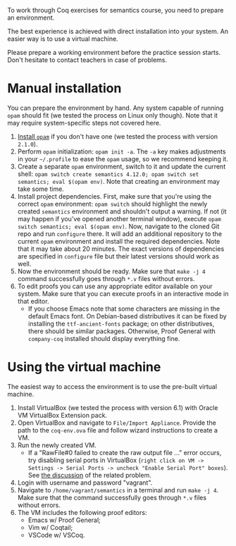 To work through Coq exercises for semantics course, you need to prepare an environment. 

The best experience is achieved with direct installation into your system.
An easier way is to use a virtual machine. 

Please prepare a working environment before the practice session starts. Don't hesitate to contact teachers in case of problems. 

# Manual installation

You can prepare the environment by hand. Any system capable of running `opam` should fit (we tested the process on Linux only though). Note that it may require system-specific steps not covered here.

1. [Install ``opam``](https://opam.ocaml.org/doc/Install.html) if you don't have one (we tested the process with version ``2.1.0``). 
2. Perform ``opam`` initialization: ``opam init -a``. The ``-a`` key makes adjustments in your ``~/.profile`` to ease the ``opam`` usage, so we recommend keeping it. 
3. Create a separate ``opam`` environment, switch to it and update the current shell: ``opam switch create semantics 4.12.0; opam switch set semantics; eval $(opam env)``. Note that creating an environment may take some time. 
4. Install project dependencies. First, make sure that you're using the correct ``opam`` environment: ``opam switch`` should highlight the newly created ``semantics`` environment and shouldn't output a warning. If not (it may happen if you've opened another terminal window), execute ``opam switch semantics; eval $(opam env)``. Now, navigate to the cloned Git repo and run ``configure`` there. It will add an additional repository to the current ``opam`` environment and install the required dependencies. Note that it may take about 20 minutes. The exact versions of dependencies are specified in ``configure`` file but their latest versions should work as well. 
5. Now the environment should be ready. Make sure that ``make -j 4`` command  successfully goes through ``*.v`` files without errors. 
6. To edit proofs you can use any appropriate editor available on your system. Make sure that you can execute proofs in an interactive mode in that editor. 
   - If you choose Emacs note that some characters are missing in the default Emacs font. On Debian-based distributives it can be fixed by installing the ``ttf-ancient-fonts`` package; on other distributives, there should be similar packages. Otherwise, Proof General with ``company-coq`` installed should display everything fine. 

# Using the virtual machine

The easiest way to access the environment is to use the pre-built virtual machine.

1. Install VirtualBox (we tested the process with version 6.1) with Oracle VM VirtualBox Extension pack.
2. Open VirtualBox and navigate to ``File/Import Appliance``. Provide the path to the ``coq-env.ova`` file and follow wizard instructions to create a VM.
3. Run the newly created VM. 
	- If a "RawFile#0 failed to create the raw output file ..." error occurs, try disabling serial ports in VirtualBox (`right click on VM -> Settings -> Serial Ports -> uncheck "Enable Serial Port" boxes`). See [the discussion](https://github.com/joelhandwell/ubuntu_vagrant_boxes/issues/1) of the related problem.
4. Login with username and password "vagrant".
5. Navigate to ``/home/vagrant/semantics`` in a terminal and run ``make -j 4``. Make sure that the command successfully goes through ``*.v`` files without errors.
6. The VM includes the following proof editors:
   - Emacs w/ Proof General;
   - Vim w/ Coqtail;
   - VSCode w/ VSCoq.

